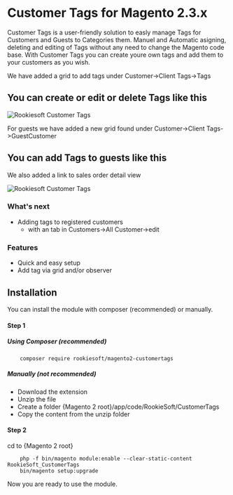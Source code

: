 # Customer Tags for Magento 2.3.x
Customer Tags is a user-friendly solution to easly manage Tags for Customers and Guests to Categories them. Manuel and Automatic asigning, deleting and editing of Tags without any need to change the Magento code base. 
With Customer Tags you can create youre own tags and add them to your customers as you wish. 

We have added a grid to add tags under Customer->Client Tags->Tags
## You can create or edit or delete Tags like this
                            
![Rookiesoft Customer Tags](https://i.ibb.co/K7XLcqB/Add-tag-view.png)

For guests we have added a new grid found under Customer->Client Tags->GuestCustomer
## You can add Tags to guests like this
We also added a link to sales order detail view <!-- think of an better sentance later -->

![Rookiesoft Customer Tags](https://i.ibb.co/x5kXmVN/Guest-customer-view.png)

### What's next
* Adding tags to registered customers
  * with an tab in Customers->All Customer->edit

### Features
* Quick and easy setup
* Add tag via grid and/or observer

## Installation
You can install the module with composer (recommended) or manually.

#### Step 1
##### Using Composer (recommended)
```
    composer require rookiesoft/magento2-customertags
```

##### Manually  (not recommended)
 * Download the extension
 * Unzip the file
 * Create a folder {Magento 2 root}/app/code/RookieSoft/CustomerTags
 * Copy the content from the unzip folder

#### Step 2
cd to {Magento 2 root}
```
    php -f bin/magento module:enable --clear-static-content RookieSoft_CustomerTags
    bin/magento setup:upgrade
```

Now you are ready to use the module.